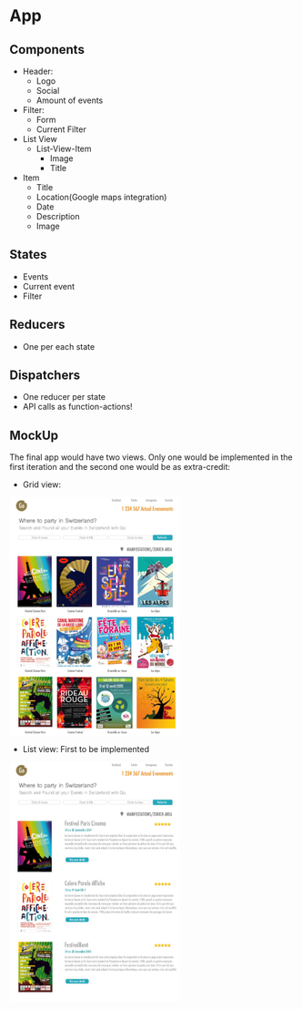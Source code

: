 # App
## Components
* Header:
  * Logo
  * Social
  * Amount of events
* Filter:
  * Form
  * Current Filter
* List View
  * List-View-Item
    * Image
    * Title
* Item
  * Title
  * Location(Google maps integration)
  * Date
  * Description
  * Image

## States
* Events
* Current event
* Filter

## Reducers
* One per each state

## Dispatchers
* One reducer per state
* API calls as function-actions!


## MockUp

The final app would have two views. Only one would be implemented in the first iteration and the second one would be as extra-credit:


* Grid view:

<img align="center" width="300" src="./resources/final-project-web-grid.jpg" alt="fork this repository" />


* List view: First to be implemented

<img align="center" width="300" src="./resources/final-project-web-list.jpg" alt="fork this repository" />
